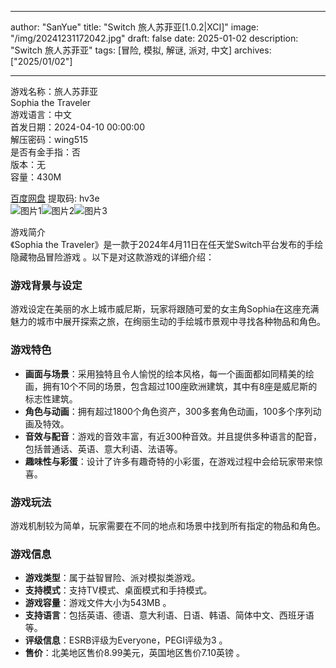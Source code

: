 
---
author: "SanYue"
title: "Switch 旅人苏菲亚[1.0.2|XCI]"
image: "/img/20241231172042.jpg"
draft: false
date: 2025-01-02
description: "Switch 旅人苏菲亚"
tags: [冒险, 模拟, 解谜, 派对, 中文]
archives: ["2025/01/02"]

---

游戏名称：旅人苏菲亚   
Sophia the Traveler    
游戏语言：中文  
首发日期：2024-04-10 00:00:00  
解压密码：wing515  
是否有金手指：否  
版本：无   
容量：430M

[百度网盘](https://pan.baidu.com/s/1N7h2WbfgyTZQz1xTvduoqA) 提取码: hv3e  
![图片1](/img/8e18ea.jpg)![图片2](/img/3935f8.jpg)![图片3](/img/5874f7.jpg)  

游戏简介  
《Sophia the Traveler》是一款于2024年4月11日在任天堂Switch平台发布的手绘隐藏物品冒险游戏 。以下是对这款游戏的详细介绍：

### 游戏背景与设定
游戏设定在美丽的水上城市威尼斯，玩家将跟随可爱的女主角Sophia在这座充满魅力的城市中展开探索之旅，在绚丽生动的手绘城市景观中寻找各种物品和角色。

### 游戏特色
- **画面与场景**：采用独特且令人愉悦的绘本风格，每一个画面都如同精美的绘画，拥有10个不同的场景，包含超过100座欧洲建筑，其中有8座是威尼斯的标志性建筑。
- **角色与动画**：拥有超过1800个角色资产，300多套角色动画，100多个序列动画及特效。
- **音效与配音**：游戏的音效丰富，有近300种音效。并且提供多种语言的配音，包括普通话、英语、意大利语、法语等。
- **趣味性与彩蛋**：设计了许多有趣奇特的小彩蛋，在游戏过程中会给玩家带来惊喜。

### 游戏玩法
游戏机制较为简单，玩家需要在不同的地点和场景中找到所有指定的物品和角色。

### 游戏信息
- **游戏类型**：属于益智冒险、派对模拟类游戏。
- **支持模式**：支持TV模式、桌面模式和手持模式。
- **游戏容量**：游戏文件大小为543MB 。
- **支持语言**：包括英语、德语、意大利语、日语、韩语、简体中文、西班牙语等。
- **评级信息**：ESRB评级为Everyone，PEGI评级为3 。
- **售价**：北美地区售价8.99美元，英国地区售价7.10英镑 。
